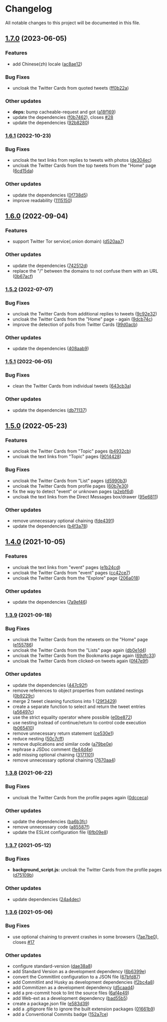 # Changelog

All notable changes to this project will be documented in this file.


## [1.7.0](https://github.com/theAlinP/twitter-link-deobfuscator/compare/1.6.1...1.7.0) (2023-06-05)


### Features

* add Chinese(zh) locale ([ac8ae12](https://github.com/theAlinP/twitter-link-deobfuscator/commit/ac8ae1236102390993c69a87d58362815367396a))


### Bug Fixes

* uncloak the Twitter Cards from quoted tweets ([ff0b22a](https://github.com/theAlinP/twitter-link-deobfuscator/commit/ff0b22ab31f1e92d2481ecd0fe0f0675d993afcd))


### Other updates

* **deps:** bump cacheable-request and got ([a18f169](https://github.com/theAlinP/twitter-link-deobfuscator/commit/a18f1691ca56c8fabd5e5ce574f744823a19fb7e))
* update the dependencies ([f0b7462](https://github.com/theAlinP/twitter-link-deobfuscator/commit/f0b7462b16a9f37fef733d87cfc55a559b106540)), closes [#28](https://github.com/theAlinP/twitter-link-deobfuscator/issues/28)
* update the dependencies ([92b8280](https://github.com/theAlinP/twitter-link-deobfuscator/commit/92b8280390292347bece8070a323aa8ea057cfea))


### [1.6.1](https://github.com/theAlinP/twitter-link-deobfuscator/compare/1.6.0...1.6.1) (2022-10-23)


### Bug Fixes

* uncloak the text links from replies to tweets with photos ([de304ec](https://github.com/theAlinP/twitter-link-deobfuscator/commit/de304ec424a7cd4859f1d1c74da4dfa6fda991e6))
* uncloak the Twitter Cards from the top tweets from the "Home" page ([6cd15da](https://github.com/theAlinP/twitter-link-deobfuscator/commit/6cd15daa8195308b465fb7cb3e43aba60c2530ad))


### Other updates

* update the dependencies ([0f738d5](https://github.com/theAlinP/twitter-link-deobfuscator/commit/0f738d5b0c363291c79a80e0a5ff0e87e99f0057))
* improve readability ([1115150](https://github.com/theAlinP/twitter-link-deobfuscator/commit/1115150ffbd7baab9d5c7f11653cfceb43f5b242))

## [1.6.0](https://github.com/theAlinP/twitter-link-deobfuscator/compare/1.5.2...1.6.0) (2022-09-04)


### Features

* support Twitter Tor service(.onion domain) ([d520aa7](https://github.com/theAlinP/twitter-link-deobfuscator/commit/d520aa715c5568653daad94b5a1674b3c588e159))


### Other updates

* update the dependencies ([742512d](https://github.com/theAlinP/twitter-link-deobfuscator/commit/742512d5aa200f441bdbf5c38ca4a70af2ca0d07))
* replace the "/" between the domains to not confuse them with an URL ([0b67acf](https://github.com/theAlinP/twitter-link-deobfuscator/commit/0b67acf7e489ad727778e9cd83db6e504a38a1e6))

### [1.5.2](https://github.com/theAlinP/twitter-link-deobfuscator/compare/1.5.1...1.5.2) (2022-07-07)


### Bug Fixes

* uncloak the Twitter Cards from additional replies to tweets ([9c92e32](https://github.com/theAlinP/twitter-link-deobfuscator/commit/9c92e321c3edd16ea719e967b683eada9ada6932))
* uncloak the Twitter Cards from the "Home" page - again ([9dcb74c](https://github.com/theAlinP/twitter-link-deobfuscator/commit/9dcb74c039876e811aead068a3e29197af7931b5))
* improve the detection of polls from Twitter Cards ([99d0acb](https://github.com/theAlinP/twitter-link-deobfuscator/commit/99d0acb5599aa9409701570c65a0ccd9e6e83da6))


### Other updates

* update the dependencies ([408aab9](https://github.com/theAlinP/twitter-link-deobfuscator/commit/408aab92ac49c9bddc74ee36cd2a0acfb8ed4eca))

### [1.5.1](https://github.com/theAlinP/twitter-link-deobfuscator/compare/1.5.0...1.5.1) (2022-06-05)


### Bug Fixes

* clean the Twitter Cards from individual tweets ([643cb3a](https://github.com/theAlinP/twitter-link-deobfuscator/commit/643cb3a163d005b62ea0d404a0cd47bf6f7acf2c))


### Other updates

* update the dependencies ([db71137](https://github.com/theAlinP/twitter-link-deobfuscator/commit/db71137b5b0ad0ee9d6e427843b908f5082d60e1))

## [1.5.0](https://github.com/theAlinP/twitter-link-deobfuscator/compare/1.4.0...1.5.0) (2022-05-23)


### Features

* uncloak the Twitter Cards from "Topic" pages ([b4932cb](https://github.com/theAlinP/twitter-link-deobfuscator/commit/b4932cb55e872086164fb0c13e3f536c8d013166))
* uncloak the text links from "Topic" pages ([9014428](https://github.com/theAlinP/twitter-link-deobfuscator/commit/9014428ea4d8db52d0bba2b7887b4ac365902a04))


### Bug Fixes

* uncloak the Twitter Cards from "List" pages ([d5990b3](https://github.com/theAlinP/twitter-link-deobfuscator/commit/d5990b39a8e38e80263cbd8a69212f0a862a66d6))
* uncloak the Twitter Cards from profile pages ([60b7e30](https://github.com/theAlinP/twitter-link-deobfuscator/commit/60b7e30a60cb93f1a6fa12b91036c00bc7b2efbf))
* fix the way to detect "event" or unknown pages ([a2ebf6d](https://github.com/theAlinP/twitter-link-deobfuscator/commit/a2ebf6dbf18ed7f64c83366c311337db4ceb89c8))
* uncloak the text links from the Direct Messages box/drawer ([95e6811](https://github.com/theAlinP/twitter-link-deobfuscator/commit/95e68114254d57cef061e6d29f88d17807da824d))


### Other updates

* remove unnecessary optional chaining ([fde4391](https://github.com/theAlinP/twitter-link-deobfuscator/commit/fde439117e4bcaf4f8ab62c76693dbb2c8c5441c))
* update the dependencies ([b4f3a78](https://github.com/theAlinP/twitter-link-deobfuscator/commit/b4f3a78aaa4c9a2ab8ce86f5a5ab305d470d7270))

## [1.4.0](https://github.com/theAlinP/twitter-link-deobfuscator/compare/1.3.9...1.4.0) (2021-10-05)


### Features

* uncloak the text links from "event" pages ([e1b24cd](https://github.com/theAlinP/twitter-link-deobfuscator/commit/e1b24cd99a854d292d4d7a33e6715a92648430e6))
* uncloak the Twitter Cards from "event" pages ([cc42ce7](https://github.com/theAlinP/twitter-link-deobfuscator/commit/cc42ce70724b3baf2b5df9c79716250498b5553d))
* uncloak the Twitter Cards from the "Explore" page ([206a018](https://github.com/theAlinP/twitter-link-deobfuscator/commit/206a01833cbed2e713685d2f3b0f986b25ab0bf5))


### Other updates

* update the dependencies ([7a9ef46](https://github.com/theAlinP/twitter-link-deobfuscator/commit/7a9ef46fae721896f6fff271dfd8262309cc130c))

### [1.3.9](https://github.com/theAlinP/twitter-link-deobfuscator/compare/1.3.8...1.3.9) (2021-09-18)


### Bug Fixes

* uncloak the Twitter Cards from the retweets on the "Home" page ([e155786](https://github.com/theAlinP/twitter-link-deobfuscator/commit/e155786c85b13ee97f6236735becf3599feec255))
* uncloak the Twitter Cards from the "Lists" page again ([db0e1d4](https://github.com/theAlinP/twitter-link-deobfuscator/commit/db0e1d48975b1ff02cceb899671d999255bebbb5))
* uncloak the Twitter Cards from the Bookmarks page again ([69dfc33](https://github.com/theAlinP/twitter-link-deobfuscator/commit/69dfc33482a0b75548245d8d81ec183f59d26770))
* uncloak the Twitter Cards from clicked-on tweets again ([0f47e9f](https://github.com/theAlinP/twitter-link-deobfuscator/commit/0f47e9f9ee9cf3506a6e3233a3b0e467fe1ffa64))


### Other updates

* update the dependencies ([447c92f](https://github.com/theAlinP/twitter-link-deobfuscator/commit/447c92f7a84a689ad8cab7399a3e681cadcc0077))
* remove references to object properties from outdated nestings ([0b9229c](https://github.com/theAlinP/twitter-link-deobfuscator/commit/0b9229ceac79798a22f05ddb0964c8fad8f06f24))
* merge 2 tweet cleaning functions into 1 ([29f3429](https://github.com/theAlinP/twitter-link-deobfuscator/commit/29f3429ec50b105195289706273ea9a1ca920baf))
* create a separate function to select and return the tweet entries ([a56497c](https://github.com/theAlinP/twitter-link-deobfuscator/commit/a56497c521ffa0405ef8f7ce2ecaadbbddcb4e03))
* use the strict equality operator where possible ([e0be872](https://github.com/theAlinP/twitter-link-deobfuscator/commit/e0be8721f32b1260792424930cb18ffe83b55859))
* use nesting instead of continue/return to control code execution ([b065410](https://github.com/theAlinP/twitter-link-deobfuscator/commit/b06541040dd429c753c9e55d31f5fa62614186bc))
* remove unnecessary return statement ([ce530e1](https://github.com/theAlinP/twitter-link-deobfuscator/commit/ce530e1a834f5a9f6eb709c7cdd531b129b23272))
* reduce nesting ([50c7cff](https://github.com/theAlinP/twitter-link-deobfuscator/commit/50c7cffd57c14f9a5f457605340c45ea297afc34))
* remove duplications and similar code ([a79be0e](https://github.com/theAlinP/twitter-link-deobfuscator/commit/a79be0e0167164ff773402aa3e6f15265ac04b30))
* rephrase a JSDoc comment ([fe44d4e](https://github.com/theAlinP/twitter-link-deobfuscator/commit/fe44d4e9c41e89ed1ac407bb71787bc1c2234d17))
* add missing optional chaining ([3171101](https://github.com/theAlinP/twitter-link-deobfuscator/commit/317110163c21fcb11e25ce76488edadbbfbefe4b))
* remove unnecessary optional chaining ([7670aa4](https://github.com/theAlinP/twitter-link-deobfuscator/commit/7670aa4eefccef22c2f22b63e342df4df082abd2))

### [1.3.8](https://github.com/theAlinP/twitter-link-deobfuscator/compare/1.3.7...1.3.8) (2021-06-22)


### Bug Fixes

* uncloak the Twitter Cards from the profile pages again ([0dcceca](https://github.com/theAlinP/twitter-link-deobfuscator/commit/0dcceca167a054ad791047cc5ed8c1406be8f9e0))


### Other updates

* update the dependencies ([ba6b3fc](https://github.com/theAlinP/twitter-link-deobfuscator/commit/ba6b3fc264a39e22905e364eb7ed51be17572c78))
* remove unnecessary code ([a85587f](https://github.com/theAlinP/twitter-link-deobfuscator/commit/a85587f223646706fdcea6005d16b33cb24b09b5))
* update the ESLint configuration file ([6fb09e8](https://github.com/theAlinP/twitter-link-deobfuscator/commit/6fb09e8ab59832dfde3f4d29690de55c059fc311))

### [1.3.7](https://github.com/theAlinP/twitter-link-deobfuscator/compare/1.3.6...1.3.7) (2021-05-12)


### Bug Fixes

* **background_script.js:** uncloak the Twitter Cards from the profile pages ([d75109b](https://github.com/theAlinP/twitter-link-deobfuscator/commit/d75109ba860594680206e898d3cdc2ff4eb7a9ee))


### Other updates

* update dependencies ([24a4dec](https://github.com/theAlinP/twitter-link-deobfuscator/commit/24a4dec7624eb9db0fd272c842be8993bcacc173))

### [1.3.6](https://github.com/theAlinP/twitter-link-deobfuscator/compare/1.3.5...1.3.6) (2021-05-06)


### Bug Fixes

* use optional chaining to prevent crashes in some browsers ([7ae7be0](https://github.com/theAlinP/twitter-link-deobfuscator/commit/7ae7be0daf8dda6872ff55bf5285c7cd811a69e7)), closes [#17](https://github.com/theAlinP/twitter-link-deobfuscator/issues/17)


### Other updates

* configure standard-version ([dae38a8](https://github.com/theAlinP/twitter-link-deobfuscator/commit/dae38a89b6bf6172ed097450be4a8b78e3a12b29))
* add Standard Version as a development dependency ([6b6399e](https://github.com/theAlinP/twitter-link-deobfuscator/commit/6b6399ed4bce981a2505a959314a0a142370c927))
* convert the Commitlint configuration to a JSON file ([67bfd87](https://github.com/theAlinP/twitter-link-deobfuscator/commit/67bfd87e3e7dd2aa24ebf2f49f6ec280487694c7))
* add Commitlint and Husky as development dependencies ([f2bc4a8](https://github.com/theAlinP/twitter-link-deobfuscator/commit/f2bc4a80dbcc2f564938125552dcfdafd04281e4))
* add Commitizen as a development dependency ([d5caad4](https://github.com/theAlinP/twitter-link-deobfuscator/commit/d5caad46e49427f450beae0705ecd9e856635941))
* add a pre-commit hook to lint the source files ([6af4e49](https://github.com/theAlinP/twitter-link-deobfuscator/commit/6af4e499ff4802f297aef36440722b73484dbf74))
* add Web-ext as a development dependency ([bad55b5](https://github.com/theAlinP/twitter-link-deobfuscator/commit/bad55b53313c5cd3d5544bce292ff6261f945f41))
* create a package.json file ([e583d39](https://github.com/theAlinP/twitter-link-deobfuscator/commit/e583d39731295530ae38fd8f86fed3b3b49cf9b7))
* add a .gitignore file to ignore the built extension packages ([01661b9](https://github.com/theAlinP/twitter-link-deobfuscator/commit/01661b9799ebe29335d50e950c93b19e0d38018b))
* add a Conventional Commits badge ([152a7ce](https://github.com/theAlinP/twitter-link-deobfuscator/commit/152a7ce684e6276e94fc4018ab07d7a4f769927c))
